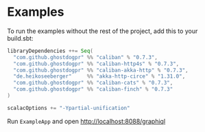 # Examples

To run the examples without the rest of the project, add this to your build.sbt:

```scala
libraryDependencies ++= Seq(
  "com.github.ghostdogpr" %% "caliban" % "0.7.3",
  "com.github.ghostdogpr" %% "caliban-http4s" % "0.7.3",
  "com.github.ghostdogpr" %% "caliban-akka-http" % "0.7.3",
  "de.heikoseeberger"     %% "akka-http-circe" % "1.31.0",
  "com.github.ghostdogpr" %% "caliban-cats" % "0.7.3",
  "com.github.ghostdogpr" %% "caliban-finch" % "0.7.3"
)

scalacOptions += "-Ypartial-unification"
```

Run `ExampleApp` and open [http://localhost:8088/graphiql](http://localhost:8088/graphiql)
